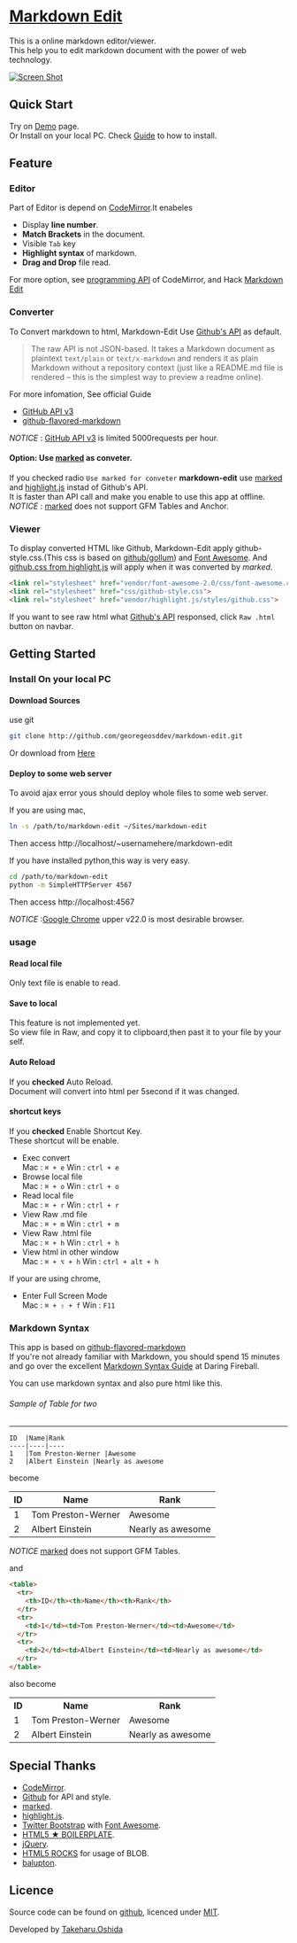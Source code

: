 # [Markdown Edit](http://georgeosddev.github.com/markdown-edit)

This is a online markdown editor/viewer.<br>
This help you to edit markdown document with the power of web technology.

[![Screen Shot](https://raw.github.com/georgeOsdDev/markdown-edit/master/images/ScreenShot.png)](http://georgeosddev.github.com/markdown-edit)

## Quick Start

Try on [Demo](http://georgeosddev.github.com/markdown-edit) page.<br>
Or Install on your local PC. Check [Guide](#on-your-local-pc) to how to install.

## Feature
### Editor
Part of Editor is depend on [CodeMirror](http://codemirror.net/).It enabeles

* Display **line number**.
* **Match Brackets** in the document.
* Visible `Tab` key
* **Highlight syntax** of markdown.
* **Drag and Drop** file read.

For more option, see [programming API](http://codemirror.net/doc/manual.html) of CodeMirror, and Hack [Markdown Edit](http://github.com/georgeosddev/markdown-edit)
  
### Converter
To Convert markdown to html, Markdown-Edit Use [Github's API](http://developer.github.com/v3/markdown/#render-a-markdown-document-in-raw-mode) as default.

> The raw API is not JSON-based. It takes a Markdown document as plaintext `text/plain` or `text/x-markdown` and renders it as plain Markdown without a repository context (just like a README.md file is rendered – this is the simplest way to preview a readme online).

For more infomation, See official Guide 
* [GitHub API v3](http://developer.github.com/v3/markdown/)
* [github-flavored-markdown](http://github.github.com/github-flavored-markdown/)

*NOTICE* : [GitHub API v3](http://developer.github.com/v3/#rate-limiting) is limited 5000requests per hour.

#### Option: Use [marked](https://github.com/chjj/marked) as conveter.
If you checked radio `Use marked for conveter` **markdown-edit** use [marked](https://github.com/chjj/marked) and [highlight.js](http://softwaremaniacs.org/soft/highlight/en/) instad of Github's API.<br>
It is faster than API call and make you enable to use this app at offline.<br>
*NOTICE* : [marked](https://github.com/chjj/marked) does not support GFM Tables and Anchor.


### Viewer
To display converted HTML like Github, Markdown-Edit apply github-style.css.(This css is based on [github/gollum](https://raw.github.com/github/gollum/master/lib/gollum/frontend/public/gollum/css/template.css)) and [Font Awesome](http://fortawesome.github.com/Font-Awesome/).
And [github.css from highlight.js](http://softwaremaniacs.org/media/soft/highlight/test.html) will apply when it was converted by *marked*.

```html
<link rel="stylesheet" href="vendor/font-awesome-2.0/css/font-awesome.css">
<link rel="stylesheet" href="css/github-style.css">
<link rel="stylesheet" href="vendor/highlight.js/styles/github.css">
```

If you want to see raw html what [Github's API](http://developer.github.com/v3/markdown/#render-a-markdown-document-in-raw-mode) responsed, click `Raw .html` button on navbar.

## Getting Started

### Install On your local PC

#### Download Sources

use git

```bash
git clone http://github.com/georegeosddev/markdown-edit.git
```

Or download from [Here](https://github.com/georgeOsdDev/markdown-edit/zipball/master)

#### Deploy to some web server
To avoid ajax error yous should deploy whole files to some web server.

If you are using mac,
```bash
ln -s /path/to/markdown-edit ~/Sites/markdown-edit
```
Then access http://localhost/~usernamehere/markdown-edit

If you have installed python,this way is very easy.
```bash
cd /path/to/markdown-edit
python -m SimpleHTTPServer 4567
```
Then access http://localhost:4567

*NOTICE* :[Google Chrome](https://www.google.com/intl/en/chrome/browser/) upper v22.0 is most desirable browser.

### usage

#### Read local file
Only text file is enable to read.

#### Save to local
This feature is not implemented yet.<br>
So view file in Raw, and copy it to clipboard,then past it to your file by your self.

#### Auto Reload
If you **checked** Auto Reload.<br>Document will convert into html per 5second if it was changed.

#### shortcut keys
If you **checked** Enable Shortcut Key.<br>These shortcut will be enable.

* Exec convert<br>
Mac : ```⌘ + e```
Win : ```ctrl + e```
* Browse local file<br>
Mac : ```⌘ + o```
Win : ```ctrl + o```
* Read local file<br>
Mac : ```⌘ + r```
Win : ```ctrl + r```
* View Raw .md file<br>
Mac : ```⌘ + m```
Win : ```ctrl + m```
* View Raw .html file<br>
Mac : ```⌘ + h```
Win : ```ctrl + h```
* View html in other window<br>
Mac : ```⌘ + ⌥ + h```
Win : ```ctrl + alt + h```

If your are using chrome,
* Enter Full Screen Mode<br>
Mac : ```⌘ + ⇧ + f```
Win : ```F11```


### Markdown Syntax

This app is based on [github-flavored-markdown](http://github.github.com/github-flavored-markdown/)<br>
If you're not already familiar with Markdown, you should spend 15 minutes and go over the excellent [Markdown Syntax Guide](http://daringfireball.net/projects/markdown/) at Daring Fireball.

You can use markdown syntax and also pure html like this.

###### Sample of Table for two
-------------

```
ID  |Name|Rank
----|----|----
1   |Tom Preston-Werner |Awesome
2   |Albert Einstein |Nearly as awesome
```

become

ID  |Name|Rank
----|----|----
1   |Tom Preston-Werner |Awesome
2   |Albert Einstein |Nearly as awesome

*NOTICE* [marked](https://github.com/chjj/marked) does not support GFM Tables.

and

```html
<table>
  <tr>
    <th>ID</th><th>Name</th><th>Rank</th>
  </tr>
  <tr>
    <td>1</td><td>Tom Preston-Werner</td><td>Awesome</td>
  </tr>
  <tr>
    <td>2</td><td>Albert Einstein</td><td>Nearly as awesome</td>
  </tr>
</table>
```

also become

<table>
  <tr>
    <th>ID</th><th>Name</th><th>Rank</th>
  </tr>
  <tr>
    <td>1</td><td>Tom Preston-Werner</td><td>Awesome</td>
  </tr>
  <tr>
    <td>2</td><td>Albert Einstein</td><td>Nearly as awesome</td>
  </tr>
</table>



## Special Thanks
 * [CodeMirror](http://codemirror.net/).
 * [Github](http://developer.github.com/) for API and style.
 * [marked](https://github.com/chjj/marked).
 * [highlight.js](http://softwaremaniacs.org/soft/highlight/en/).
 * [Twitter Bootstrap](http://twitter.github.com/bootstrap/) with [Font Awesome](http://fortawesome.github.com/Font-Awesome/).
 * [HTML5 ★ BOILERPLATE](http://html5boilerplate.com/).
 * [jQuery](http://jquery.com/).
 * [HTML5 ROCKS](http://www.html5rocks.com/en/tutorials/file/xhr2/) for usage of BLOB.
 * [balupton](https://github.com/balupton).

## Licence

Source code can be found on [github](https://github.com/georgeOsdDev/markdown-edit), licenced under [MIT](http://opensource.org/licenses/mit-license.php).

Developed by [Takeharu.Oshida](http://about.me/takeharu.oshida)
